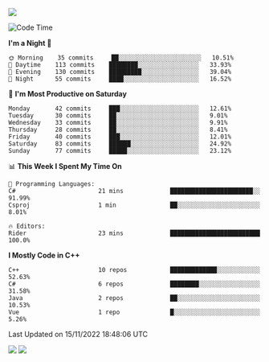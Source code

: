 ![](https://komarev.com/ghpvc/?username=lilpidgey&color=red)
<!--START_SECTION:waka-->
![Code Time](http://img.shields.io/badge/Code%20Time-1%2C359%20hrs%2041%20mins-blue)

**I'm a Night 🦉** 

```text
🌞 Morning    35 commits     ██░░░░░░░░░░░░░░░░░░░░░░░   10.51% 
🌆 Daytime    113 commits    ████████░░░░░░░░░░░░░░░░░   33.93% 
🌃 Evening    130 commits    █████████░░░░░░░░░░░░░░░░   39.04% 
🌙 Night      55 commits     ████░░░░░░░░░░░░░░░░░░░░░   16.52%

```
📅 **I'm Most Productive on Saturday** 

```text
Monday       42 commits     ███░░░░░░░░░░░░░░░░░░░░░░   12.61% 
Tuesday      30 commits     ██░░░░░░░░░░░░░░░░░░░░░░░   9.01% 
Wednesday    33 commits     ██░░░░░░░░░░░░░░░░░░░░░░░   9.91% 
Thursday     28 commits     ██░░░░░░░░░░░░░░░░░░░░░░░   8.41% 
Friday       40 commits     ███░░░░░░░░░░░░░░░░░░░░░░   12.01% 
Saturday     83 commits     ██████░░░░░░░░░░░░░░░░░░░   24.92% 
Sunday       77 commits     █████░░░░░░░░░░░░░░░░░░░░   23.12%

```


📊 **This Week I Spent My Time On** 

```text
💬 Programming Languages: 
C#                       21 mins             ███████████████████████░░   91.99% 
Csproj                   1 min               ██░░░░░░░░░░░░░░░░░░░░░░░   8.01%

🔥 Editors: 
Rider                    23 mins             █████████████████████████   100.0%

```

**I Mostly Code in C++** 

```text
C++                      10 repos            █████████████░░░░░░░░░░░░   52.63% 
C#                       6 repos             ████████░░░░░░░░░░░░░░░░░   31.58% 
Java                     2 repos             ██░░░░░░░░░░░░░░░░░░░░░░░   10.53% 
Vue                      1 repo              █░░░░░░░░░░░░░░░░░░░░░░░░   5.26%

```



 Last Updated on 15/11/2022 18:48:06 UTC
<!--END_SECTION:waka-->
![](https://hit.yhype.me/github/profile?user_id=42968544)
![](https://komarev.com/ghpvc/?lilpidgey)
